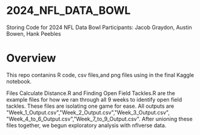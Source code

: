 # 2024_NFL_DATA_BOWL
Storing Code for 2024 NFL Data Bowl
Participants: Jacob Graydon, Austin Bowen, Hank Peebles

# Overview
This repo contanins R code, csv files,and png files using in the final Kaggle notebook.

Files Calculate Distance.R and Finding Open Field Tackles.R are the example files for how we ran through all 9 weeks to identify open field tackles. These files are isolating one game for ease. All outputs are "Week_1_Output.csv","Week_2_Output.csv","Week_3_Output.csv",
"Week_4_to_6_Output.csv","Week_7_to_9_Output.csv". After unioning these files together, we begun exploratory analysis with nflverse data.
